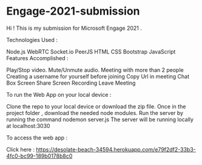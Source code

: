 # Engage-2021-submission

Hi ! This is my submission for Microsoft Engage 2021 .

Technologies Used :

Node.js
WebRTC
Socket.io
PeerJS
HTML
CSS
Bootstrap
JavaScript
Features Accomplished :

Play/Stop video.
Mute/Unmute audio.
Meeting with more than 2 people
Creating a username for yourself before joining
Copy Url in meeting
Chat Box
Screen Share
Screen Recording
Leave Meeting

To run the Web App on your local device :

Clone the repo to your local device or download the zip file.
Once in the project folder , download the needed node modules.
Run the server by running the command nodemon server.js
The server will be running locally at localhost:3030




To access the web app :

Click here : https://desolate-beach-34594.herokuapp.com/e79f2df2-33b3-4fc0-bc99-189b0178b8c0
